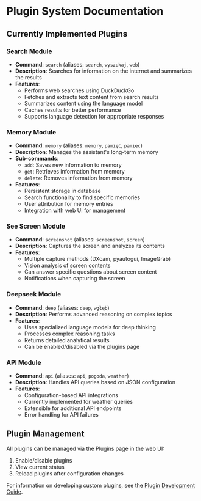 # Plugin System Documentation

## Currently Implemented Plugins

### Search Module
- **Command**: `search` (aliases: `search`, `wyszukaj`, `web`)
- **Description**: Searches for information on the internet and summarizes the results
- **Features**:
  - Performs web searches using DuckDuckGo
  - Fetches and extracts text content from search results
  - Summarizes content using the language model
  - Caches results for better performance
  - Supports language detection for appropriate responses

### Memory Module
- **Command**: `memory` (aliases: `memory`, `pamięć`, `pamiec`)
- **Description**: Manages the assistant's long-term memory
- **Sub-commands**:
  - `add`: Saves new information to memory
  - `get`: Retrieves information from memory
  - `delete`: Removes information from memory
- **Features**:
  - Persistent storage in database
  - Search functionality to find specific memories
  - User attribution for memory entries
  - Integration with web UI for management

### See Screen Module
- **Command**: `screenshot` (aliases: `screenshot`, `screen`)
- **Description**: Captures the screen and analyzes its contents
- **Features**:
  - Multiple capture methods (DXcam, pyautogui, ImageGrab)
  - Vision analysis of screen contents
  - Can answer specific questions about screen content
  - Notifications when capturing the screen

### Deepseek Module
- **Command**: `deep` (aliases: `deep`, `wgłęb`)
- **Description**: Performs advanced reasoning on complex topics
- **Features**:
  - Uses specialized language models for deep thinking
  - Processes complex reasoning tasks
  - Returns detailed analytical results
  - Can be enabled/disabled via the plugins page

### API Module
- **Command**: `api` (aliases: `api`, `pogoda`, `weather`)
- **Description**: Handles API queries based on JSON configuration
- **Features**:
  - Configuration-based API integrations
  - Currently implemented for weather queries
  - Extensible for additional API endpoints
  - Error handling for API failures

## Plugin Management

All plugins can be managed via the Plugins page in the web UI:
1. Enable/disable plugins
2. View current status
3. Reload plugins after configuration changes

For information on developing custom plugins, see the [Plugin Development Guide](../developer/plugin-development.md).
